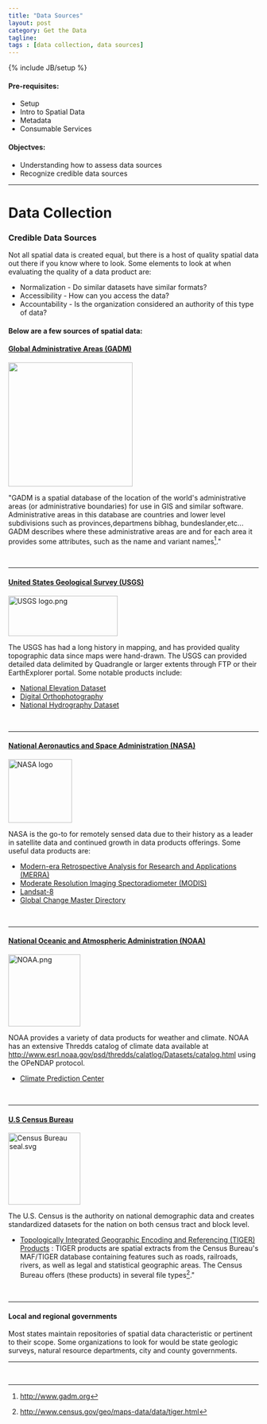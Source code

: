 ```yaml
---
title: "Data Sources"
layout: post
category: Get the Data
tagline: 
tags : [data collection, data sources]
---
```


{% include JB/setup %}

#### Pre-requisites:

- Setup
- Intro to Spatial Data
- Metadata
- Consumable Services

#### Objectves:

- Understanding how to assess data sources 
- Recognize credible data sources

----

# Data Collection

### Credible Data Sources

Not all spatial data is created equal, but there is a host of quality spatial data out there if you know where to look. 
Some elements to look at when evaluating the quality of a data product are:
  
  * Normalization - Do similar datasets have similar formats?
  * Accessibility - How can you access the data?
  * Accountability - Is the organization considered an authority of this type of data?

#### Below are a few sources of spatial data:

#### <a href="http://www.gadm.org" target="_blank">Global Administrative Areas (GADM)</a>
<a href="http://www.gadm.org/img/gadm2_adm1_low.png" alt="GADMN database of Global Administrative Areas"><img src="http://www.gadm.org/img/gadm2_adm1_high.png" width="250px" target="_blank"></a>

"GADM is a spatial database of the location of the world's administrative areas (or administrative boundaries) for use in GIS and similar software. Administrative areas in this database are countries and lower level subdivisions such as provinces,departmens bibhag, bundeslander,etc... GADM describes where these administrative areas are and for each area it provides some attributes, such as the name and variant names[^1]."

<br>

----

#### <a href="http://www.usgs.gov" target="_blank">United States Geological Survey (USGS)</a>
<a href="http://commons.wikimedia.org/wiki/File:USGS_logo.png#mediaviewer/File:USGS_logo.png"><img alt="USGS logo.png" src="http://upload.wikimedia.org/wikipedia/commons/0/08/USGS_logo.png" height="81" width="220" target="_blank"></a>

The USGS has had a long history in mapping, and has provided quality topographic data since maps were hand-drawn. The USGS can provided detailed data delimited by Quadrangle or larger extents through FTP or their EarthExplorer portal. Some notable products include:

  + <a href="http://ned.usgs.gov" target="_blank">National Elevation Dataset</a>
  + <a href="http://online.wr.usgs.gov/ngpo/doq" target="_blank">Digital Orthophotography</a>
  + <a href="http://nhd.usgs.gov" target="_blank">National Hydrography Dataset</a>

<br>

----

#### <a href="http://www.nasa.gov" target="_blank">National Aeronautics and Space Administration (NASA)</a>
<a title="By National Aeronautics and Space Administration [Public domain], via Wikimedia Commons" href="http://commons.wikimedia.org/wiki/File%3ANASA_logo.svg"><img width="128" alt="NASA logo" src="//upload.wikimedia.org/wikipedia/commons/thumb/e/e5/NASA_logo.svg/128px-NASA_logo.svg.png" target="_blank"/></a>

NASA is the go-to for remotely sensed data due to their history as a leader in satellite data and continued growth in data products offerings. Some useful data products are:

  + <a href="http://gmao.gsfc.nasa.gov/merra" target="_blank">Modern-era Retrospective Analysis for Research and Applications (MERRA)</a>
  + <a href="http://modis/gsfc.nasa.gov" target="_blank">Moderate Resolution Imaging Spectoradiometer (MODIS)</a>
  + <a href="http://landsat.usgs.gov/landsat8.php" target="_blank">Landsat-8</a>
  + <a href="http://gcmd.gsfc.nasa.gov" target="_blank">Global Change Master Directory</a>

<br>

----

#### <a href="http://www.noaa.gov" target="_blank">National Oceanic and Atmospheric Administration (NOAA)</a>
<a href="http://commons.wikimedia.org/wiki/File:NOAA.png#mediaviewer/File:NOAA.png"><img alt="NOAA.png" src="http://upload.wikimedia.org/wikipedia/commons/3/3a/NOAA.png" height="145" width="145" target="_blank"></a>

NOAA provides a variety of data products for weather and climate. NOAA has an extensive Thredds catalog of climate data available at <a href="http://www.esrl.noaa.gov/psd/thredds/catalog/Datasets/catalog.html" target="_blank">http://www.esrl.noaa.gov/psd/thredds/calatlog/Datasets/catalog.html</a> using the OPeNDAP protocol.

  + <a href="http://www.cpc.ncep.noaa.gov" target="_blank">Climate Prediction Center</a>

<br>

----

#### <a href="http://www.census.gov" target="_blank">U.S Census Bureau</a>
<a href="http://commons.wikimedia.org/wiki/File:Census_Bureau_seal.svg#mediaviewer/File:Census_Bureau_seal.svg"><img alt="Census Bureau seal.svg" src="http://upload.wikimedia.org/wikipedia/commons/6/6b/Census_Bureau_seal.svg" height="145" width="145" target="_blank"></a>

The U.S. Census is the authority on national demographic data and creates standardized datasets for the nation on both census tract and block level.

  + <a href="http://www.census.gov/geo/maps-data/data/tiger.html" target="_blank">Topologically Integrated Geographic Encoding and Referencing (TIGER) Products</a> 
  : TIGER products are spatial extracts from the Census Bureau's MAF/TIGER database containing features such as roads, railroads, rivers, as well as legal and statistical geographic areas. The Census Bureau offers (these products) in several file types[^2]."

<br>

----

#### Local and regional governments
 Most states maintain repositories of spatial data characteristic or pertinent to their scope. Some organizations to look for would be state geologic surveys, natural resource departments, city and county governments.

<!--

## Exercise

#### Download adminstrative boundary data

For this exercise, we will be subsetting a shapefile of the US states.

The dataset can be found on the [Global Administrative Areas website](http://www.gadm.org/country)

Select *United States* from the Country dropdown and set *Shapefile* as the file format.

![gadmUs]({{BASE_PATH}}{{ASSET_PATH}}/images/gadm-us.png)

Click 'OK' to enter the download screen.

On the next screen, click the blue 'download' link to start the download.

![gadmDownload]({{BASE_PATH}}{{ASSET_PATH}}/images/gadm-download.png)

Select a workspace to save the USA_adm.zip dataset

![gadmSave]({{BASE_PATH}}{{ASSET_PATH}}/images/gadm-save.png)

Unpack the zip archive using your choice of file archival software.<br>
(Note: if you don't have any software to unzip archives, [7-zip](http://www.7-zip.org) is an easy to use free application)

Once the archive has been unpacked, you can see the datasets which should include a pdf, a few .csv files and some .shp,.shx,.dbf and .prj files.

![gadm-unzip]({{BASE_PATH}}{{ASSET_PATH}}/images/gadm-unzip.png)

The .shp, .shx, .dbf .prj files make up what we call *Shapefiles*

In order to visualize the data, we will need to open up QGIS.

----

#### Download GTOPO30 elevation data




The DEM can be downloaded from <a href="ftp://edcftp.cr.usgs.gov/data/gtopo30/global/w140m90.tar.gz">ftp://edcftp.cr.usgs.gov/data/gtopo30/global/w140n90.tar.gz</a>

This tarball can be extracted using an archive extraction application like [7-zip](http://www.7-zip.org).

(Note: if you are using 7-zip or winRAR to extract the file, you will have to extract the .gz first. Then extract the .tar file from within the extracted subdirectory.)

If you are using Mac or Linux you can extract the files in the terminal with the following command:

{% highlight bash %}
tar -zxvf w140m90.tar.gz
{% endhighlight %}
-->
----

<br>

[^1]: http://www.gadm.org 
[^2]: http://www.census.gov/geo/maps-data/data/tiger.html
[^3]: http://docs.opengeospatial.org/is/09-025e2/09-025r2.html#1
[^4]: http://www.opengeospatial.org/standards/wms
[^5]: http://www.opengeospatial.org/standards/wps
[^6]: http://www.opendap.org

